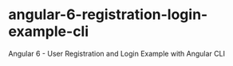 # angular-6-registration-login-example-cli

Angular 6 - User Registration and Login Example with Angular CLI



